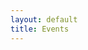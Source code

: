 ```yaml
---
layout: default
title: Events
---
```

<div class="container">
    <div id="results"><div>
</div>


<script>
 $(document).ready(function() {
        let html = '';
        //Trigger the main decision tree hub.
        main(); 

    //Main decision hub sync / await in order.
    async function main(){
       const items = await getMembersViaFunctions();
       
       //Space here for possible future use.
    }

    async function getMembersViaFunctions(){
        axios.get('https://myeventus.netlify.app/.netlify/functions/airtable-list-members')
        .then(res => {
            let data = res.data;
            displayItems(data)
        })
        .catch(err => {
            console.log("err", err);
        })
    };

    async function deleteItem(event){
        console.log("DELETE : ", event);
        const response = await removeItem(event, "Who");
        console.log("RESPONSE DELETE : ", response);
    };


    function displayItems(items){
        let html = '';
        console.log("ITEMS: ", items);
        items.forEach(item => {
            // 
            html +=
            `<br>
            <div class="card shadow mb-4">
                <div class="card-header py-3">
                    <h6 class="m-0 font-weight-bold text-primary">${item.fields.Alias}</h6>
                </div>
                <div class="card-body">
                    <div class="table-responsive">
                        <table class="table table-bordered" id="22" width="100%" cellspacing="0">
                        <thead><th>Title</th><th>Details</th></thead>
                        <tbody>
                            <tr><td>Alias</td><td>${item.fields.Alias}</td></tr>
                        </tbody>
                        </table>
                        <button class="btn btn-danger" type="button" id="delete" onclick="deleteItem('${item.id}')">Delete</button>
                    </div>
                </div>
            </div>
            ` 
        });
        document.getElementById('results').innerHTML = html; 
    }

        async function deleteItem(item){
            //const response = await removeItem(item, "Event");
            //console.log("DELETE ME ", typeof(item));
            //const datastring = item.toString();
            //console.log("DELETE ME 2 ", typeof(datastring));
            const data = {data:{id:item}};
            console.log("DELETE ME 3 ", data);
            const events = await axios.delete(`https://myeventus.netlify.app/.netlify/functions/user-delete`, data)
            .then(res => {
                //const data = res.data;
                console.log("RESP DELETE: ", res);
                //return data
            })
            .catch(err => {
                console.log("ERROR", err);
            })
        };
  });

</script>

